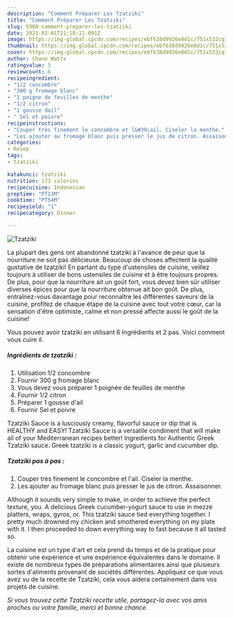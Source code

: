 ```yaml
---
description: "Comment Préparer Les Tzatziki"
title: "Comment Préparer Les Tzatziki"
slug: 5908-comment-preparer-les-tzatziki
date: 2021-02-01T21:18:11.091Z
image: https://img-global.cpcdn.com/recipes/ebf638d9926e0d1c/751x532cq70/tzatziki-photo-principale-de-la-recette.jpg
thumbnail: https://img-global.cpcdn.com/recipes/ebf638d9926e0d1c/751x532cq70/tzatziki-photo-principale-de-la-recette.jpg
cover: https://img-global.cpcdn.com/recipes/ebf638d9926e0d1c/751x532cq70/tzatziki-photo-principale-de-la-recette.jpg
author: Shane Watts
ratingvalue: 3
reviewcount: 6
recipeingredient:
- "1/2 concombre"
- "300 g fromage blanc"
- "1 poigne de feuilles de menthe"
- "1/2 citron"
- "1 gousse dail"
- " Sel et poivre"
recipeinstructions:
- "Couper très finement le concombre et l&#39;ail. Ciseler la menthe."
- "Les ajouter au fromage blanc puis presser le jus de citron. Assaisonner."
categories:
- Resep
tags:
- tzatziki

katakunci: tzatziki 
nutrition: 173 calories
recipecuisine: Indonesian
preptime: "PT13M"
cooktime: "PT54M"
recipeyield: "1"
recipecategory: Dinner

---
```



![Tzatziki](https://img-global.cpcdn.com/recipes/ebf638d9926e0d1c/751x532cq70/tzatziki-photo-principale-de-la-recette.jpg)

La plupart des gens ont abandonné tzatziki à l'avance de peur que la nourriture ne soit pas délicieuse. Beaucoup de choses affectent la qualité gustative de tzatziki! En partant du type d'ustensiles de cuisine, veillez toujours à utiliser de bons ustensiles de cuisine et à être toujours propres. De plus, pour que la nourriture ait un goût fort, vous devez bien sûr utiliser diverses épices pour que la nourriture obtenue ait bon goût. De plus, entraînez-vous davantage pour reconnaître les différentes saveurs de la cuisine, profitez de chaque étape de la cuisine avec tout votre cœur, car la sensation d'être optimiste, calme et non pressé affecte aussi le goût de la cuisine!

<!--inarticleads1-->

Vous pouvez avoir tzatziki en utilisant 6 Ingrédients et 2 pas. Voici comment vous cuire il.

##### Ingrédients de tzatziki :

1. Utilisation 1/2 concombre
1. Fournir 300 g fromage blanc
1. Vous devez vous préparer 1 poignée de feuilles de menthe
1. Fournir 1/2 citron
1. Préparer 1 gousse d&#39;ail
1. Fournir  Sel et poivre


Tzatziki Sauce is a lusciously creamy, flavorful sauce or dip that is HEALTHY and EASY! Tzatziki Sauce is a versatile condiment that will make all of your Mediterranean recipes better! Ingredients for Authentic Greek Tzatziki sauce. Greek tzatziki is a classic yogurt, garlic and cucumber dip. 

<!--inarticleads2-->

##### Tzatziki pas à pas :

1. Couper très finement le concombre et l&#39;ail. Ciseler la menthe.
1. Les ajouter au fromage blanc puis presser le jus de citron. Assaisonner.


Although it sounds very simple to make, in order to achieve the perfect texture, you. A delicious Greek cucumber-yogurt sauce to use in mezze platters, wraps, gyros, or. This tzatziki sauce tied everything together. I pretty much drowned my chicken and smothered everything on my plate with it. I then proceeded to down everything way to fast because it all tasted so. 

<!--inarticleads1-->

<p>
La cuisine est un type d'art et cela prend du temps et de la pratique pour obtenir une expérience et une expérience équivalentes dans le domaine. Il existe de nombreux types de préparations alimentaires ainsi que plusieurs sortes d'aliments provenant de sociétés différentes. Appliquez ce que vous avez vu de la recette de Tzatziki, cela vous aidera certainement dans vos projets de cuisine.
</p>

<p>
<i>Si vous trouvez cette Tzatziki recette utile, partagez-la avec vos amis proches ou votre famille, merci et bonne chance.</i>
</p>
